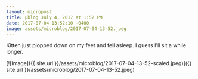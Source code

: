 ```yaml
---
layout: micropost
title: μblog July 4, 2017 at 1:52 PM
date: 2017-07-04 13:52:10 -0400
image: assets/microblog/2017-07-04-13-52.jpeg
---
```

Kitten just plopped down on my feet and fell asleep. I guess I'll sit a while longer.

[![Image]({{ site.url }}/assets/microblog/2017-07-04-13-52-scaled.jpeg)]({{ site.url }}/assets/microblog/2017-07-04-13-52.jpeg)